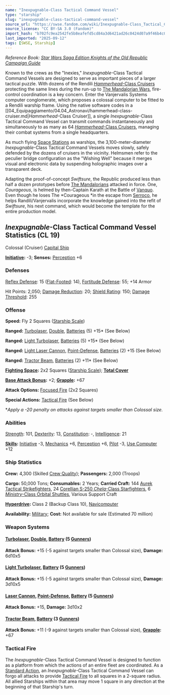 ```yaml
---
name: "Inexpugnable-Class Tactical Command Vessel"
type: "starship"
slug: "inexpugnable-class-tactical-command-vessel"
source_url: "https://swse.fandom.com/wiki/Inexpugnable-Class_Tactical_Command_Vessel"
source_license: "CC BY-SA 3.0 (Fandom)"
import_hash: "b702fc9ea2542fe5b8eafefd5cd84a3d6421ad26c0424d07a9f46b4c05c63a4c"
last_imported: "2025-09-12"
tags: [SWSE, Starship]
---
```

*Reference Book: [Star Wars Saga Edition Knights of the Old Republic Campaign Guide](https://swse.fandom.com/wiki/Star_Wars_Saga_Edition_Knights_of_the_Old_Republic_Campaign_Guide)*

Known to the crews as the "Inexies," *Inexpugnable*-Class Tactical Command Vessels are designed to serve as important pieces of a larger tactical puzzle. With dozens of the Rendili [*Hammerhead*-Class Cruisers](https://swse.fandom.com/wiki/Hammerhead-Class_Cruisers) protecting the same lines during the run-up to [The Mandalorian Wars](https://swse.fandom.com/wiki/The_Mandalorian_Wars), fire-control coordination is a key concern. Enter the Vanjervalis Systems computer conglomerate, which proposes a colossal computer to be fitted to a Rendili warship frame. Using the native software codes in a [[04_Equipaggiamento/04.04_Astronavi/hammerhead-class-cruiser.md|*Hammerhead*-Class Cruiser]], a single *Inexpugnable*-Class Tactical Command Vessel can transmit commands instantaneously and simultaneously to as many as 64 [*Hammerhead*-Class Cruisers](https://swse.fandom.com/wiki/Hammerhead-Class_Cruisers), managing their combat systems from a single headquarters.

As much flying [Space Stations](https://swse.fandom.com/wiki/Space_Stations) as warships, the 3,100-meter-diameter *Inexpugnable*-Class Tactical Command Vessels moves slowly, safely defended by the dozens of cruisers in the vicinity. Helmsmen refer to the peculier bridge configuration as the "Wishing Well" because it merges visual and electronic data by suspending holographic images over a transparent deck.

Adapting the proof-of-concept *Swiftsure*, the Republic produced less than half a dozen prototypes before [The Mandalorians](https://swse.fandom.com/wiki/The_Mandalorians) attacked in force. One, *Courageous*, is helmed by then-Captain Karath at the Battle of [Vanquo](https://swse.fandom.com/wiki/Vanquo). Even though he loses The *Courageous *in the escape from [Serroco](https://swse.fandom.com/wiki/Serroco), he helps Randili/Vanjervalis incorporate the knowledge gained into the refit of *Swiftsure*, his next command, which would become the template for the entire production model.

## *Inexpugnable*-Class Tactical Command Vessel Statistics (CL 19)
Colossal (Cruiser) [Capital Ship](https://swse.fandom.com/wiki/Capital_Ship)

**[Initiative](https://swse.fandom.com/wiki/Initiative):** -3; **Senses:** [Perception](https://swse.fandom.com/wiki/Perception) +6
### Defenses
[Reflex Defense](https://swse.fandom.com/wiki/Reflex_Defense_(Vehicles)): 15 ([Flat-Footed](https://swse.fandom.com/wiki/Flat-Footed): 14), [Fortitude Defense](https://swse.fandom.com/wiki/Fortitude_Defense_(Vehicles)): 55; +14 Armor

Hit Points: 2,050; [Damage Reduction](https://swse.fandom.com/wiki/Damage_Reduction): 20; [Shield Rating](https://swse.fandom.com/wiki/Shield_Rating): 150; [Damage Threshold](https://swse.fandom.com/wiki/Damage_Threshold_(Vehicles)): 255
### Offense
**Speed:** Fly 2 Squares ([Starship Scale](https://swse.fandom.com/wiki/Starship_Scale))

**Ranged:** [Turbolaser](https://swse.fandom.com/wiki/Turbolaser), [Double](https://swse.fandom.com/wiki/Double), [Batteries](https://swse.fandom.com/wiki/Weapon_Batteries) (5) +15* (See Below)

**Ranged:** [Light Turbolaser](https://swse.fandom.com/wiki/Light_Turbolaser), [Batteries](https://swse.fandom.com/wiki/Weapon_Batteries) (5) +15* (See Below)

**Ranged:** [Light Laser Cannon](https://swse.fandom.com/wiki/Light_Laser_Cannon), [Point-Defense](https://swse.fandom.com/wiki/Point-Defense), [Batteries](https://swse.fandom.com/wiki/Weapon_Batteries) (2) +15 (See Below)

**Ranged:** [Tractor Beam](https://swse.fandom.com/wiki/Tractor_Beam), [Batteries](https://swse.fandom.com/wiki/Batteries) (2) +11* (See Below)

**[Fighting Space](https://swse.fandom.com/wiki/Fighting_Space):** 2x2 Squares ([Starship Scale](https://swse.fandom.com/wiki/Starship_Scale)); **[Total Cover](https://swse.fandom.com/wiki/Total_Cover)**

**[Base Attack Bonus](https://swse.fandom.com/wiki/Base_Attack_Bonus):** +2; **[Grapple](https://swse.fandom.com/wiki/Grapple):** +67

**Attack Options:** [Focused Fire](https://swse.fandom.com/wiki/Focused_Fire) (2x2 Squares)

**Special Actions:** [Tactical Fire](https://swse.fandom.com/wiki/Tactical_Fire) (See Below)

**Apply a -20 penalty on attacks against targets smaller than Colossal size.*
### Abilities
[Strength](https://swse.fandom.com/wiki/Strength): 101, [Dexterity](https://swse.fandom.com/wiki/Dexterity): 13, [Constitution](https://swse.fandom.com/wiki/Constitution): -, [Intelligence](https://swse.fandom.com/wiki/Intelligence): 21

**[Skills](https://swse.fandom.com/wiki/Skills):** [Initiative](https://swse.fandom.com/wiki/Initiative) -3, [Mechanics](https://swse.fandom.com/wiki/Mechanics) +6, [Perception](https://swse.fandom.com/wiki/Perception) +6, [Pilot](https://swse.fandom.com/wiki/Pilot) -3, [Use Computer](https://swse.fandom.com/wiki/Use_Computer) +12
### Ship Statistics
**Crew:** 4,300 (Skilled [Crew Quality](https://swse.fandom.com/wiki/Crew_Quality)); **Passengers:** 2,000 (Troops)

**Cargo:** 50,000 Tons; **Consumables:** 2 Years; **Carried Craft:** 144 [Aurek Tactical Strikefighters](https://swse.fandom.com/wiki/Aurek_Tactical_Strikefighters), 24 [Corellian S-250 *Chela*-Class Starfighters](https://swse.fandom.com/wiki/Corellian_S-250_Chela-Class_Starfighters), 6 [*Ministry*-Class Orbital Shuttles](https://swse.fandom.com/wiki/Ministry-Class_Orbital_Shuttles), Various Support Craft

**[Hyperdrive](https://swse.fandom.com/wiki/Hyperdrive):** Class 2 (Backup Class 10), [Navicomputer](https://swse.fandom.com/wiki/Navicomputer)

**Availability:** [Military](https://swse.fandom.com/wiki/Military); **Cost:** Not available for sale (Estimated 70 million)
### Weapon Systems
#### **[Turbolaser](https://swse.fandom.com/wiki/Turbolaser), [Double](https://swse.fandom.com/wiki/Double), [Battery](https://swse.fandom.com/wiki/Weapon_Batteries) (5 [Gunners](https://swse.fandom.com/wiki/Gunners))**
**Attack Bonus:** +15 (-5 against targets smaller than Colossal size), **Damage:** 6d10x5
#### **[Light Turbolaser](https://swse.fandom.com/wiki/Light_Turbolaser), [Battery](https://swse.fandom.com/wiki/Weapon_Batteries) (5 [Gunners](https://swse.fandom.com/wiki/Gunners))**
**Attack Bonus:** +15 (-5 against targets smaller than Colossal size), **Damage:** 3d10x5
#### **[Laser Cannon](https://swse.fandom.com/wiki/Laser_Cannon), [Point-Defense](https://swse.fandom.com/wiki/Point-Defense), [Battery](https://swse.fandom.com/wiki/Weapon_Batteries) (5 [Gunners](https://swse.fandom.com/wiki/Gunners))**
**Attack Bonus:** +15, **Damage:** 3d10x2
#### **[Tractor Beam](https://swse.fandom.com/wiki/Tractor_Beam), [Battery](https://swse.fandom.com/wiki/Weapon_Batteries) (3 [Gunners](https://swse.fandom.com/wiki/Gunners))**
**Attack Bonus:** +11 (-9 against targets smaller than Colossal size), **[Grapple](https://swse.fandom.com/wiki/Grapple):** +67
### Tactical Fire
The *Inexpugnable*-Class Tactical Command Vessel is designed to function as a platform from which the actions of an entire fleet are coordinated. As a [Standard Action](https://swse.fandom.com/wiki/Standard_Action), an *Inexpugnable*-Class Tactical Command Vessel can forgo all attacks to provide [Tactical Fire](https://swse.fandom.com/wiki/Tactical_Fire) to all squares in a 2-square radius. All allied Starships within that area may move 1 square in any direction at the beginning of that Starship's turn.